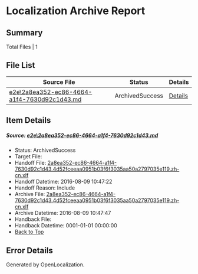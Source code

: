 # <a name='report-top'></a> Localization Archive Report

## Summary
 Total Files | 1

## File List
 Source File | Status | Details 
 ----------- | ------ | ------- 
 [e2e\2a8ea352-ec86-4664-a1f4-7630d92c1d43.md](https://github.com/OpenLocalizationTestOrg/oltest/blob/e2ab269e4cd04b9b16a3dd472d65d307c371e102/e2e/2a8ea352-ec86-4664-a1f4-7630d92c1d43.md) | ArchivedSuccess | [Details](#ebb5fa552373586ca683ad2656cd492edb1bc7351)

## Item Details
##### <a name='ebb5fa552373586ca683ad2656cd492edb1bc7351'></a> Source: [e2e\2a8ea352-ec86-4664-a1f4-7630d92c1d43.md](https://github.com/OpenLocalizationTestOrg/oltest/blob/e2ab269e4cd04b9b16a3dd472d65d307c371e102/e2e/2a8ea352-ec86-4664-a1f4-7630d92c1d43.md)
* Status: ArchivedSuccess
* Target File: 
* Handoff File: [2a8ea352-ec86-4664-a1f4-7630d92c1d43.4d52fceeaa0951b03f6f3035aa50a2797035e119.zh-cn.xlf](https://github.com/OpenLocalizationTestOrg/olhandoff-e2e/blob/f6e20a62e9bb62606537531633d50654254a06ad/ol-handoff/OpenLocalizationTestOrg/ol-test-zhcn/ci/ht/2a8ea352-ec86-4664-a1f4-7630d92c1d43.4d52fceeaa0951b03f6f3035aa50a2797035e119.zh-cn.xlf)
* Handoff Datetime: 2016-08-09 10:47:22
* Handoff Reason: Include
* Archive File: [2a8ea352-ec86-4664-a1f4-7630d92c1d43.4d52fceeaa0951b03f6f3035aa50a2797035e119.zh-cn.xlf](https://github.com/OpenLocalizationTestOrg/olhandoff-e2e/blob/df04bd0bd8cec6d649dd48a57559cf9df8ab733e/ol-archive/OpenLocalizationTestOrg/ol-test-zhcn/ci/ht/2a8ea352-ec86-4664-a1f4-7630d92c1d43.4d52fceeaa0951b03f6f3035aa50a2797035e119.zh-cn.xlf)
* Archive Datetime: 2016-08-09 10:47:47
* Handback File: 
* Handback Datetime: 0001-01-01 00:00:00
* [Back to Top](#report-top)


## Error Details

Generated by OpenLocalization.
